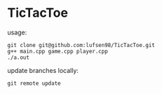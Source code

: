 # TicTacToe

usage:
```
git clone git@github.com:lufsen98/TicTacToe.git
g++ main.cpp game.cpp player.cpp
./a.out
```

update branches locally:
```
git remote update
```
